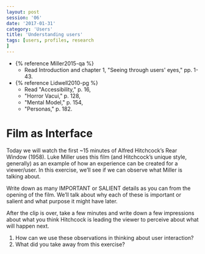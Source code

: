 ```yaml
--- 
layout: post 
session: '06' 
date: '2017-01-31' 
category: 'Users' 
title: 'Understanding users' 
tags: [users, profiles, research			
] 
--- 
```


  - {% reference Miller2015-qa %}
    - Read Introduction and chapter 1, "Seeing through users' eyes," pp. 1-43. 
  - {% reference Lidwell2010-pg %}
    - Read "Accessibility," p. 16,
    - "Horror Vacui," p. 128, 
    - "Mental Model," p. 154,
    - "Personas," p. 182.

<excerpt/>

# Film as Interface 

Today we will watch the first ~15 minutes of Alfred Hitchcock’s Rear Window (1958). 
Luke Miller uses this film (and Hitchcock’s unique style, generally) as an example of how an experience can be created for a viewer/user. 
In this exercise, we’ll see if we can observe what Miller is talking about. 

Write down as many IMPORTANT or SALIENT details as you can from the opening of the film. 
We’ll talk about why each of these is important or salient and what purpose it might have later. 

After the clip is over, take a few minutes and write down a few impressions about what you think Hitchcock is leading the viewer to perceive about what will happen next. 

1. How can we use these observations in thinking about user interaction? 
2. What did you take away from this exercise?
